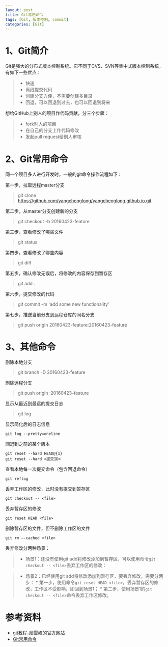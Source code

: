 ```yaml
---
layout: post
title: Git常用命令
tags: [Git, 版本控制, commit]
categories: [Git]
---
```




# 1、Git简介

Git是强大的分布式版本控制系统。它不同于CVS、SVN等集中式版本控制系统，有如下一些优点：

>* 快速
>* 离线提交代码
>* 创建分支方便，不需要创建多目录
>* 回退，可以回退到过去，也可以回退到将来


想给GitHub上别人的项目作代码贡献，分三个步骤：

>* fork别人的项目
>* 在自己的分支上作代码修改
>* 发起pull request给别人审核


# 2、Git常用命令

同一个项目多人进行开发时，一般的git命令操作流程如下：

第一步，拉取远程master分支

> git clone https://github.com/yangchenglong/yangchenglong.github.io.git


第二步，从master分支创建新的分支

>git checkout -b 20160423-feature

第三步，查看修改了哪些文件

> git status

第四步，查看修改了哪些内容

> git diff

第五步，确认修改无误后，将修改的内容保存到暂存区

> git add .

第六步，提交修改的代码

> git commit -m 'add some new functionality'

第七步，推送当前分支到远程仓库的同名分支

>git push origin 20160423-feature:20160423-feature




# 3、其他命令

删除本地分支

> git branch -D 20160423-feature


删除远程分支

> git push origin :20160423-feature


显示从最近到最远的提交日志

> git log 


显示简化后的日志信息

```
git log --pretty=oneline
```


回退到之前的某个版本

```
git reset --hard HEAD@{1}
git reset --hard <提交ID>
```


查看本地每一次提交命令（包含回退命令）

```
git reflog
```


丢弃工作区的修改，此时没有提交到暂存区

```
git checkout -- <file>
```


丢弃暂存区的修改

```
git reset HEAD <file>
```


删除暂存区的文件，但不删除工作区的文件

```
git rm –-cached <file>
```


丢弃修改分两种场景：

>* 场景1：还没有使用git add将修改添加到暂存区，可以使用命令`git checkout -- <file>`丢弃工作区的修改：

>* 场景2：已经使用git add将修改添加到暂存区，要丢弃修改，需要分两步：
    * 第一步，使用命令`git reset HEAD <file>`，丢弃暂存区的修改，工作区不受影响，即回到场景1；
    * 第二步，使用场景1的`git checkout -- <file>`命令丢弃工作区修改。



# 参考资料

* [git教程-廖雪峰的官方网站](http://www.liaoxuefeng.com/wiki/0013739516305929606dd18361248578c67b8067c8c017b000)
* [Git常用命令](http://www.cnblogs.com/cspku/articles/Git_cmds.html)



